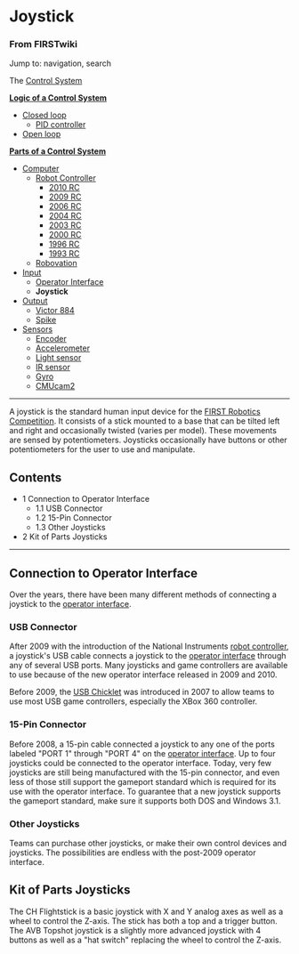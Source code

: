 # Joystick

### From FIRSTwiki

Jump to: navigation, search

The [Control System](Control_system "Control system" )

**[Logic of a Control System](Logic_of_a_control_system "Logic of a control system" )**

  * [Closed loop](Closed_loop "Closed loop" )
    * [PID controller](PID_controller "PID controller" )
  * [Open loop](Open_loop "Open loop" )

**[Parts of a Control System](Parts_of_a_control_system "Parts of a control system" )**

  * [Computer](Computer "Computer" )
    * [Robot Controller](Robot_Controller "Robot Controller" )
      * [2010 RC](Robot_Controller_%282010%29 "Robot Controller \(2010\)" )
      * [2009 RC](Robot_Controller_%282009%29 "Robot Controller \(2009\)" )
      * [2006 RC](Robot_Controller_%282006%29 "Robot Controller \(2006\)" )
      * [2004 RC](Robot_Controller_%282004%29 "Robot Controller \(2004\)" )
      * [2003 RC](Robot_Controller_%282003%29 "Robot Controller \(2003\)" )
      * [2000 RC](Robot_Controller_%282000%29 "Robot Controller \(2000\)" )
      * [1996 RC](/index.php?title=Robot_Controller_%281996%29&action=edit "Robot Controller \(1996\)" )
      * [1993 RC](/index.php?title=Robot_Controller_%281993%29&action=edit "Robot Controller \(1993\)" )
    * [Robovation](Robovation "Robovation" )
  * [Input](Input "Input" )
    * [Operator Interface](Operator_Interface "Operator Interface" )
    * **Joystick**
  * [Output](Output "Output" )
    * [Victor 884](Victor_884 "Victor 884" )
    * [Spike](Spike "Spike" )
  * [Sensors](Sensor "Sensor" )
    * [Encoder](Encoder "Encoder" )
    * [Accelerometer](Accelerometer "Accelerometer" )
    * [Light sensor](/index.php?title=Light_sensor&action=edit "Light sensor" )
    * [IR sensor](IR_sensor "IR sensor" )
    * [Gyro](Gyro "Gyro" )
    * [CMUcam2](CMUcam2 "CMUcam2" )  
---  
  
A joystick is the standard human input device for the [FIRST Robotics
Competition](FIRST_Robotics_Competition "FIRST Robotics
Competition" ). It consists of a stick mounted to a base that can be tilted
left and right and occasionally twisted (varies per model). These movements
are sensed by potentiometers. Joysticks occasionally have buttons or other
potentiometers for the user to use and manipulate.

## Contents

  * 1 Connection to Operator Interface
    * 1.1 USB Connector
    * 1.2 15-Pin Connector
    * 1.3 Other Joysticks
  * 2 Kit of Parts Joysticks  
---  
  

## Connection to Operator Interface

Over the years, there have been many different methods of connecting a
joystick to the [operator interface](Operator_Interface "Operator
Interface" ).


### USB Connector

After 2009 with the introduction of the National Instruments [robot
controller](Robot_Controller "Robot Controller" ), a joystick's USB
cable connects a joystick to the [operator
interface](Operator_Interface "Operator Interface" ) through any of
several USB ports. Many joysticks and game controllers are available to use
because of the new operator interface released in 2009 and 2010.

Before 2009, the [USB Chicklet](USB_chicklet "USB chicklet" ) was
introduced in 2007 to allow teams to use most USB game controllers, especially
the XBox 360 controller.


### 15-Pin Connector

Before 2008, a 15-pin cable connected a joystick to any one of the ports
labeled "PORT 1" through "PORT 4" on the [operator
interface](Operator_Interface "Operator Interface" ). Up to four
joysticks could be connected to the operator interface. Today, very few
joysticks are still being manufactured with the 15-pin connector, and even
less of those still support the gameport standard which is required for its
use with the operator interface. To guarantee that a new joystick supports the
gameport standard, make sure it supports both DOS and Windows 3.1.


### Other Joysticks

Teams can purchase other joysticks, or make their own control devices and
joysticks. The possibilities are endless with the post-2009 operator
interface.


## Kit of Parts Joysticks

The CH Flightstick is a basic joystick with X and Y analog axes as well as a
wheel to control the Z-axis. The stick has both a top and a trigger button.
The AVB Topshot joystick is a slightly more advanced joystick with 4 buttons
as well as a "hat switch" replacing the wheel to control the Z-axis.

